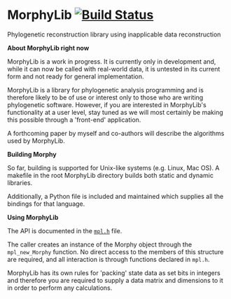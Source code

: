 # MorphyLib     [![Build Status](https://travis-ci.org/mbrazeau/MorphyLib.svg?branch=master)](https://travis-ci.org/mbrazeau/MorphyLib)
Phylogenetic reconstruction library using inapplicable data reconstruction

**About MorphyLib right now**

MorphyLib is a work in progress. It is currently only in development and, while it can now be called with real-world data, it is untested in its current form and not ready for general implementation.

MorphyLib is a library for phylogenetic analysis programming and is therefore likely to be of use or interest only to those who are writing phylogenetic software. However, if you are interested in MorphyLib's functionality at a user level, stay tuned as we will most certainly be making this possible through a 'front-end' application. 

A forthcoming paper by myself and co-authors will describe the algorithms used by MorphyLib. 

**Building Morphy**

So far, building is supported for Unix-like systems (e.g. Linux, Mac OS). A makefile in the root MorphyLib directory builds both static and dynamic libraries. 

Additionally, a Python file is included and maintained which supplies all the bindings for that language. 

**Using MorphyLib**

The API is documented in the [`mpl.h`](http://htmlpreview.github.io/?https://github.com/mbrazeau/MorphyLib/blob/master/Documentation/html/mpl_8h.html) file. 

The caller creates an instance of the Morphy object through the `mpl_new_Morphy` function. No direct access to the members of this structure are required, and all interaction is through functions declared in `mpl.h`.

MorphyLib has its own rules for 'packing' state data as set bits in integers and therefore you are required to supply a data matrix and dimensions to it in order to perform any calculations.
